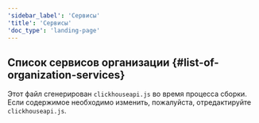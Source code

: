 ```yaml
---
'sidebar_label': 'Сервисы'
'title': 'Сервисы'
'doc_type': 'landing-page'
---
```


## Список сервисов организации {#list-of-organization-services}

Этот файл сгенерирован `clickhouseapi.js` во время процесса сборки. Если содержимое необходимо изменить, пожалуйста, отредактируйте `clickhouseapi.js`.
